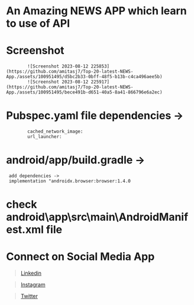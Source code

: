 # An Amazing NEWS APP which learn to use of API 

# Screenshot

            ![Screenshot 2023-08-12 225853](https://github.com/amitasj7/Top-20-latest-NEWS-App./assets/100951495/d5bc2b33-0bff-48f5-b13b-c4ca496aee5b)
            ![Screenshot 2023-08-12 225917](https://github.com/amitasj7/Top-20-latest-NEWS-App./assets/100951495/bece491b-d651-40a5-8a41-866796e6a2ec)


# Pubspec.yaml file dependencies -> 
            cached_network_image:
            url_launcher:

# android/app/build.gradle -> 
     add dependencies ->
     implementation "androidx.browser:browser:1.4.0

# check android\app\src\main\AndroidManifest.xml file 




# Connect on Social Media App
> [Linkedin](https://www.linkedin.com/in/amit-asj-184729213/)

> [Instagram](https://www.instagram.com/amit.asj.7/)

> [Twitter]( https://twitter.com/amit_asj)
